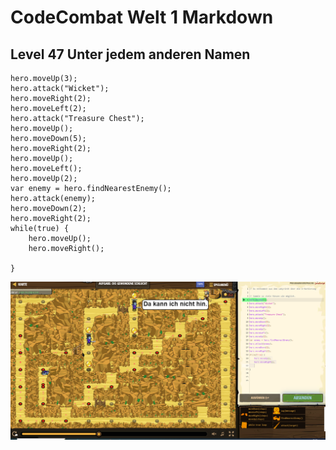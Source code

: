 # CodeCombat Welt 1 Markdown
## Level 47 Unter jedem anderen Namen
```
hero.moveUp(3);
hero.attack("Wicket");
hero.moveRight(2);
hero.moveLeft(2);
hero.attack("Treasure Chest");
hero.moveUp();
hero.moveDown(5);
hero.moveRight(2);
hero.moveUp();
hero.moveLeft();
hero.moveUp(2);
var enemy = hero.findNearestEnemy();
hero.attack(enemy);
hero.moveDown(2);
hero.moveRight(2);
while(true) {
    hero.moveUp();
    hero.moveRight();
    
}
```
![Alt text](image-50.png)